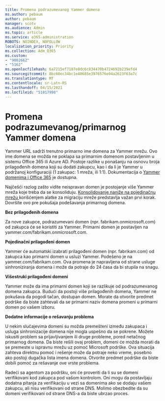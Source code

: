 ```yaml
---
title: Promena podrazumevanog Yammer domena
ms.author: pebaum
author: pebaum
manager: scotv
ms.audience: Admin
ms.topic: article
ms.service: o365-administration
ROBOTS: NOINDEX, NOFOLLOW
localization_priority: Priority
ms.collection: Adm_O365
ms.custom:
- "9002662"
- "5162"
ms.openlocfilehash: 6a7215ef7187e8dc6c834470b4724692b239efd4
ms.sourcegitcommit: 8bc60ec34bc1e40685e3976576e04a2623f63a7c
ms.translationtype: MT
ms.contentlocale: sr-Latn-RS
ms.lasthandoff: 04/15/2021
ms.locfileid: "51817998"
---
```

# <a name="changing-the-defaultprimary-yammer-domain"></a>Promena podrazumevanog/primarnog Yammer domena

Yammer URL sadrži trenutno primarno ime domena za Yammer mrežu. Ovo ime domena se možda ne poklapa sa primarnim domenom postavljenim u sistemu Office 365 ili Azure AD. Postoje razlike u ponašanju na osnovu broja prilagođenih domena koji su dodati zakupcu, kao i da li je Yammer u podržanoj konfiguraciji (1 zakupac: 1 mreža, ili 1:1). Dokumentacija o [Yammer domenima i Office 365](https://docs.microsoft.com/yammer/configure-your-yammer-network/manage-yammer-domains) je dostupna.

Najčešći razlog zašto vidite neispravan domen je postojanje više Yammer mreža koje treba da se konsoliduju. [Konsolidovanje naniže na pojedinačnu mrežu ](https://docs.microsoft.com/yammer/configure-your-yammer-network/consolidate-multiple-yammer-networks) korišćenjem alatke za migraciju mreže predstavlja važan prvi korak. Dovršite ovo pre pokušaja podešavanja primarnog domena.

**Bez prilagođenih domena**

Za nove zakupce, podrazumevani domen (npr. fabrikam.onmicrosoft.com) od zakupca će se koristiti za Yammer. Primarni domen je postavljen na yammer.com/fabrikam.onmicrosoft.com.

**Pojedinačni prilagođeni domen**

Yammer će automatski izabrati prilagođeni domen (npr. fabrikam.com) od zakupca kao primarni domen u usluzi Yammer. Podešeno je na yammer.com/fabrikam.com. Ova promena je napravljena od strane usluge sinhroniziranja domena i može da potraje do 24 časa da bi stupila na snagu.

**Višestruki prilagođeni domeni**

Yammer može da ima primarni domen koji se razlikuje od podrazumevanog domena zakupca. Budući da postoji više prilagođenih domena, Yammer ne pokušava da pogodi tačan, dostupan domen. Morate da otvorite predmet podrške da biste zahtevali da se primarni naziv domena promeni u primarni domen po vašem izboru.

**Dodatne informacije o rešavanju problema**

U nekim slučajevima domeni su možda premešteni između zakupaca i usluga sinhronizacije domena nije mogla uspešno da se pokrene. Možete iskusiti problem sa prijavljivanjem ili druge probleme, pored netačnog primarnog domena. Da biste rešili ovaj problem, domeni će možda morati da se premeste u ispravnu mrežu uz pomoć Microsoft podrške. Ova situacija zahteva direktnu pomoć i rešenje može da potraje neko vreme, posebno ako postoji dugačka lista imena domena. Otvorite predmet podrške da biste dobili pomoć za rešavanje ove vrste problema.

Radeći sa agentom za podršku, oni će proveriti da li su se domeni verifikovani kod zakupca pod vašom kontrolom. Oni mogu da postavljaju dodatna pitanja za verifikaciju u vezi sa domenima ako se dodaju vašem zakupcu, ali nisu verifikovani od strane DNS. Molimo obezbedite da su domeni verifikovani od strane DNS-a da biste ubrzao proces.
